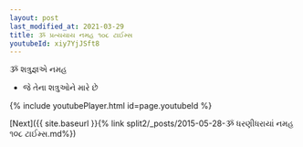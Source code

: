 ```yaml
---
layout: post
last_modified_at: 2021-03-29
title: ૐ પ્રત્યયાય નમહ ૧૦૮ ટાઈમ્સ
youtubeId: xiy7YjJSft8
---
```

 
 
 ૐ શત્રુજ્ઞએ નમહ  
 
 -  જે તેના શત્રુઓને મારે છે 
 
  
 
  
 
 
 
 
 
 


{% include youtubePlayer.html id=page.youtubeId %}
 
[Next]({{ site.baseurl }}{% link  split2/_posts/2015-05-28-ૐ ધરણીધરાયાં નમહ ૧૦૮ ટાઈમ્સ.md%})
 
